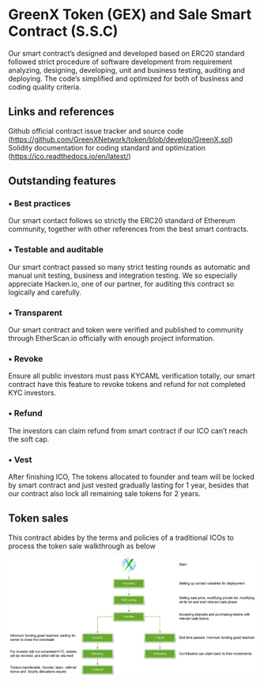 # GreenX Token (GEX) and Sale Smart Contract (S.S.C)
Our smart contract’s designed and developed based on ERC20 standard followed strict procedure of software development from requirement analyzing, designing, developing, unit and business testing, auditing and deploying. The code’s simplified and optimized for both of business and coding quality criteria.

## Links and references
Github official contract issue tracker and source code (https://github.com/GreenXNetwork/token/blob/develop/GreenX.sol)
Solidity documentation for coding standard and optimization (https://ico.readthedocs.io/en/latest/)


## Outstanding features
### •	Best practices
Our smart contact follows so strictly the ERC20 standard of Ethereum community, together with other references from the best smart contracts.

### •	Testable and auditable
Our smart contract passed so many strict testing rounds as automatic and manual unit testing, business and integration testing. We so especially appreciate Hacken.io, one of our partner, for auditing this contract so logically and carefully.

### •	Transparent
Our smart contract and token were verified and published to community through EtherScan.io officially with enough project information.

### •	Revoke
Ensure all public investors must pass KYCAML verification totally, our smart contract have this feature to revoke tokens and refund for not completed KYC investors.

### • Refund
The investors can claim refund from smart contract if our ICO can’t reach the soft cap.

### • Vest
After finishing ICO, The tokens allocated to founder and team will be locked by smart contract and just vested gradually lasting for 1 year, besides that our contract also lock all remaining sale tokens for 2 years.

## Token sales
This contract abides by the terms and policies of a traditional ICOs to process the token sale walkthrough as below

<img alt="https://github.com/GreenXNetwork/token/blob/develop/Token%20sales.png?raw=true" src="https://github.com/GreenXNetwork/token/blob/develop/Token%20sales.png?raw=true" data-canonical-src="https://github.com/GreenXNetwork/token/blob/develop/Token%20sales.png?raw=true" style="max-width:100%;">



